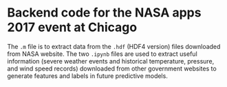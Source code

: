 # Backend code for the NASA apps 2017 event at Chicago

The `.m` file is to extract data from the `.hdf` (HDF4 version) files downloaded from NASA website.
The two `.ipynb` files are used to extract useful information (severe weather events and historical temperature, pressure, and wind speed records) downloaded from other government websites to generate features and labels in future predictive models.
